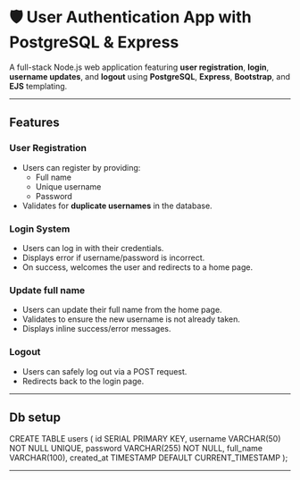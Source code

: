 # 🛡️ User Authentication App with PostgreSQL & Express

A full-stack Node.js web application featuring **user registration**, **login**, **username updates**, and **logout** using **PostgreSQL**, **Express**, **Bootstrap**, and **EJS** templating.

---

## Features

### User Registration
- Users can register by providing:
  - Full name
  - Unique username
  - Password
- Validates for **duplicate usernames** in the database.

### Login System
- Users can log in with their credentials.
- Displays error if username/password is incorrect.
- On success, welcomes the user and redirects to a home page.

### Update full name
- Users can update their full name from the home page.
- Validates to ensure the new username is not already taken.
- Displays inline success/error messages.

### Logout
- Users can safely log out via a POST request.
- Redirects back to the login page.

---

## Db setup
CREATE TABLE users (
  id SERIAL PRIMARY KEY,
  username VARCHAR(50) NOT NULL UNIQUE,
  password VARCHAR(255) NOT NULL,
  full_name VARCHAR(100),
  created_at TIMESTAMP DEFAULT CURRENT_TIMESTAMP
);

---


